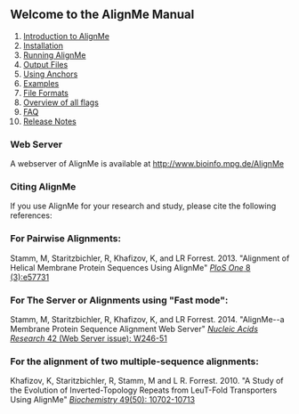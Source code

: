 ## Welcome to the AlignMe Manual

1. [Introduction to AlignMe](Intro.md)
2. [Installation](Install.md)
3. [Running AlignMe](Running.md)
4. [Output Files](Output.md)
5. [Using Anchors](Anchors.md)
6. [Examples](Examples.md)
7. [File Formats](Formats.md)
8. [Overview of all flags](Flag_overview.md)
9. [FAQ](FAQ.md)
10. [Release Notes](Release_Notes.md)

### Web Server
A webserver of AlignMe is available at
<http://www.bioinfo.mpg.de/AlignMe>

### Citing AlignMe
If you use AlignMe for your research and study, please cite the following references:

### For Pairwise Alignments:  
Stamm, M, Staritzbichler, R, Khafizov, K, and LR Forrest. 
2013. "Alignment of Helical Membrane Protein Sequences Using AlignMe" [*PloS One* 8 (3):e57731](https://doi.org/10.1371/journal.pone.0057731)

### For The Server or Alignments using "Fast mode":  
Stamm, M, Staritzbichler, R, Khafizov, K, and LR Forrest. 
2014. "AlignMe\--a Membrane Protein Sequence Alignment Web Server" [*Nucleic Acids Research* 42 (Web Server issue): W246-51](https://doi.org/10.1093/nar/gku291)

### For the alignment of two multiple-sequence alignments:  
Khafizov, K, Staritzbichler, R, Stamm, M and L R. Forrest.
2010. "A Study of the Evolution of Inverted-Topology Repeats from LeuT-Fold Transporters Using AlignMe" [*Biochemistry* 49(50): 10702-10713](https://doi.org/10.1021/bi101256x)
